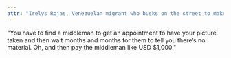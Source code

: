 ```yaml
---
attr: "Irelys Rojas, Venezuelan migrant who busks on the street to make money"
---
```

"You have to find a middleman to get an appointment to have your picture taken and then wait months and months for them to tell you there’s no material. Oh, and then pay the middleman like USD $1,000."